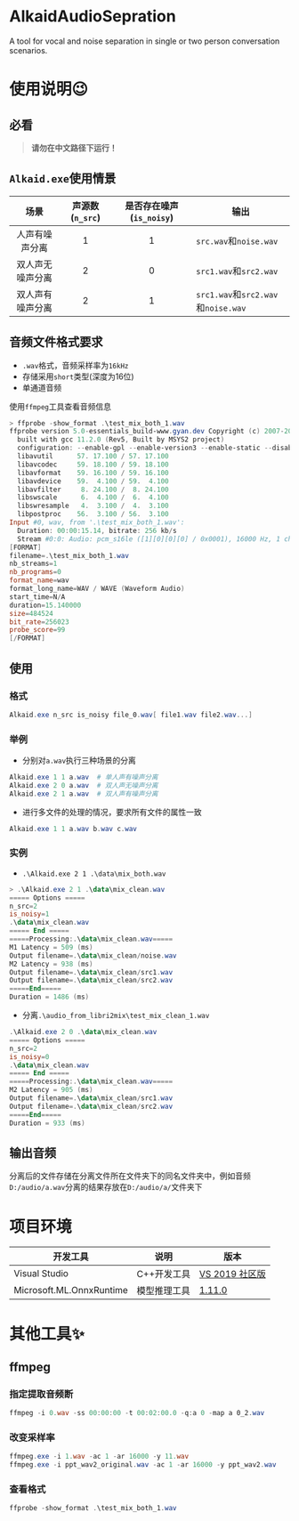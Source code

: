 # AlkaidAudioSepration
A tool for vocal and noise separation in single or two person conversation scenarios.

使用说明😉
========

必看
----

> **请勿在中文路径下运行！**

`Alkaid.exe`使用情景
--------------------

|       场景       | 声源数(`n_src`) | 是否存在噪声(`is_noisy`) | 输出                                 |
| :--------------: | :-------------: | :----------------------: | ------------------------------------ |
|  人声有噪声分离  |        1        |            1             | `src.wav`和`noise.wav`               |
| 双人声无噪声分离 |        2        |            0             | `src1.wav`和`src2.wav`               |
| 双人声有噪声分离 |        2        |            1             | `src1.wav`和`src2.wav` 和`noise.wav` |

音频文件格式要求
----------------

- `.wav`格式，音频采样率为`16kHz`
- 存储采用`short`类型(深度为16位)
- 单通道音频

使用`ffmpeg`工具查看音频信息

```powershell
> ffprobe -show_format .\test_mix_both_1.wav
ffprobe version 5.0-essentials_build-www.gyan.dev Copyright (c) 2007-2022 the FFmpeg developers
  built with gcc 11.2.0 (Rev5, Built by MSYS2 project)
  configuration: --enable-gpl --enable-version3 --enable-static --disable-w32threads --disable-autodetect --enable-fontconfig --enable-iconv --enable-gnutls --enable-libxml2 --enable-gmp --enable-lzma --enable-zlib --enable-libsrt --enable-libssh --enable-libzmq --enable-avisynth --enable-sdl2 --enable-libwebp --enable-libx264 --enable-libx265 --enable-libxvid --enable-libaom --enable-libopenjpeg --enable-libvpx --enable-libass --enable-libfreetype --enable-libfribidi --enable-libvidstab --enable-libvmaf --enable-libzimg --enable-amf --enable-cuda-llvm --enable-cuvid --enable-ffnvcodec --enable-nvdec --enable-nvenc --enable-d3d11va --enable-dxva2 --enable-libmfx --enable-libgme --enable-libopenmpt --enable-libopencore-amrwb --enable-libmp3lame --enable-libtheora --enable-libvo-amrwbenc --enable-libgsm --enable-libopencore-amrnb --enable-libopus --enable-libspeex --enable-libvorbis --enable-librubberband
  libavutil      57. 17.100 / 57. 17.100
  libavcodec     59. 18.100 / 59. 18.100
  libavformat    59. 16.100 / 59. 16.100
  libavdevice    59.  4.100 / 59.  4.100
  libavfilter     8. 24.100 /  8. 24.100
  libswscale      6.  4.100 /  6.  4.100
  libswresample   4.  3.100 /  4.  3.100
  libpostproc    56.  3.100 / 56.  3.100
Input #0, wav, from '.\test_mix_both_1.wav':
  Duration: 00:00:15.14, bitrate: 256 kb/s
  Stream #0:0: Audio: pcm_s16le ([1][0][0][0] / 0x0001), 16000 Hz, 1 channels, s16, 256 kb/s
[FORMAT]
filename=.\test_mix_both_1.wav
nb_streams=1
nb_programs=0
format_name=wav
format_long_name=WAV / WAVE (Waveform Audio)
start_time=N/A
duration=15.140000
size=484524
bit_rate=256023
probe_score=99
[/FORMAT]
```

使用
----

### 格式

```powershell
Alkaid.exe n_src is_noisy file_0.wav[ file1.wav file2.wav...]
```

### 举例

- 分别对`a.wav`执行三种场景的分离

```powershell
Alkaid.exe 1 1 a.wav  # 单人声有噪声分离
Alkaid.exe 2 0 a.wav  # 双人声无噪声分离
Alkaid.exe 2 1 a.wav  # 双人声有噪声分离
```

- 进行多文件的处理的情况，要求所有文件的属性一致

```powershell
Alkaid.exe 1 1 a.wav b.wav c.wav
```

### 实例

- `.\Alkaid.exe 2 1 .\data\mix_both.wav`

```powershell
> .\Alkaid.exe 2 1 .\data\mix_clean.wav
===== Options =====
n_src=2
is_noisy=1
.\data\mix_clean.wav
===== End =====
=====Processing:.\data\mix_clean.wav=====
M1 Latency = 509 (ms)
Output filename=.\data\mix_clean/noise.wav
M2 Latency = 938 (ms)
Output filename=.\data\mix_clean/src1.wav
Output filename=.\data\mix_clean/src2.wav
=====End=====
Duration = 1486 (ms)
```

- 分离`.\audio_from_libri2mix\test_mix_clean_1.wav`

```powershell
.\Alkaid.exe 2 0 .\data\mix_clean.wav
===== Options =====
n_src=2
is_noisy=0
.\data\mix_clean.wav
===== End =====
=====Processing:.\data\mix_clean.wav=====
M2 Latency = 905 (ms)
Output filename=.\data\mix_clean/src1.wav
Output filename=.\data\mix_clean/src2.wav
=====End=====
Duration = 933 (ms)
```

输出音频
--------

分离后的文件存储在分离文件所在文件夹下的同名文件夹中，例如音频`D:/audio/a.wav`分离的结果存放在`D:/audio/a/`文件夹下

# 项目环境

| 开发工具                 | 说明         | 版本                                                         |
| ------------------------ | ------------ | ------------------------------------------------------------ |
| Visual Studio            | C++开发工具  | [VS 2019 社区版](https://visualstudio.microsoft.com/zh-hans/free-developer-offers/) |
| Microsoft.ML.OnnxRuntime | 模型推理工具 | [1.11.0](https://www.nuget.org/packages/Microsoft.ML.OnnxRuntime/1.11.0?_src=template) |

其他工具✨
======

ffmpeg
------

### 指定提取音频断

```powershell
ffmpeg -i 0.wav -ss 00:00:00 -t 00:02:00.0 -q:a 0 -map a 0_2.wav
```

### 改变采样率

```powershell
ffmpeg.exe -i 1.wav -ac 1 -ar 16000 -y 11.wav
ffmpeg.exe -i ppt_wav2_original.wav -ac 1 -ar 16000 -y ppt_wav2.wav
```

### 查看格式

```powershell
ffprobe -show_format .\test_mix_both_1.wav
```

